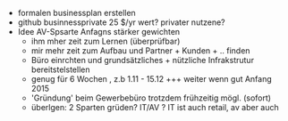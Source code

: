 * formalen businessplan erstellen
* github businnessprivate 25 $/yr wert? privater nutzene?
* Idee AV-Spsarte Anfagns stärker gewichten 
  * ihm mher zeit zum Lernen (überprüfbar)
  * mir mehr zeit zum Aufbau und Partner + Kunden + .. finden
  * Büro einrchten und grundsätzliches + nützliche Infrakstrutur bereitstelstellen
  * genug für 6 Wochen , z.b 1.11 - 15.12 +++ weiter wenn gut Anfang 2015
  * 'Gründung' beim Gewerbebüro trotzdem frühzeitig mögl. (sofort)
  * überlgen: 2 Sparten grüden? IT/AV ? IT ist auch retail, av aber auch
